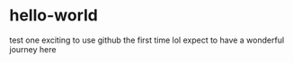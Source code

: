 # hello-world
test one
exciting to use github the first time lol
expect to have a wonderful journey here 




